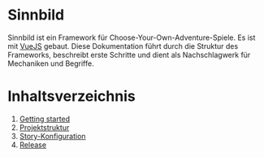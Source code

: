 # Sinnbild

Sinnbild ist ein Framework für Choose-Your-Own-Adventure-Spiele. Es ist mit [VueJS](https://vuejs.org/) gebaut. Diese Dokumentation führt durch die Struktur des Frameworks, beschreibt erste Schritte und dient als Nachschlagwerk für Mechaniken und Begriffe.

# Inhaltsverzeichnis
1. [Getting started](1-getting-started.md)
2. [Projektstruktur](./2-project-structure.md)
3. [Story-Konfiguration](./3-story-configuration.md)
4. [Release](./4-release.md)